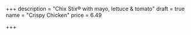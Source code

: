 +++
description = "Chix Stix® with mayo, lettuce & tomato"
draft = true
name = "Crispy Chicken"
price = 6.49

+++
